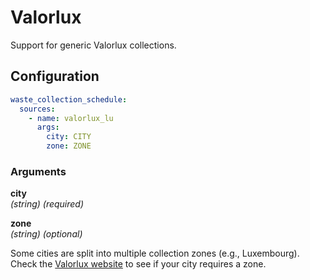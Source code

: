 # Valorlux

Support for generic Valorlux collections.

## Configuration

```yaml
waste_collection_schedule:
  sources:
    - name: valorlux_lu
      args:
        city: CITY
        zone: ZONE
```

### Arguments

**city**  
*(string) (required)*

**zone**  
*(string) (optional)*

Some cities are split into multiple collection zones (e.g., Luxembourg). Check the [Valorlux website](https://www.valorlux.lu/fr/trier-mes-dechets/mon-calendrier-de-collecte) to see if your city requires a zone.
